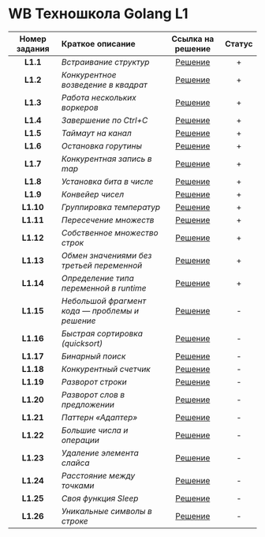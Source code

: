 # WB Техношкола Golang L1

| Номер задания | Краткое описание | Ссылка на решение | Статус |
| :-----------: | :---------------- | :---------------: | :-----: |
| **L1.1** | *Встраивание структур* | [Решение](/L1.1/main.go) | + |
| **L1.2** | *Конкурентное возведение в квадрат* | [Решение](/L1.2/main.go) | + |
| **L1.3** | *Работа нескольких воркеров* | [Решение](/L1.3/main.go) | + |
| **L1.4** | *Завершение по Ctrl+C* | [Решение](/L1.4/main.go) | + |
| **L1.5** | *Таймаут на канал* | [Решение](/L1.5/main.go) | + |
| **L1.6** | *Остановка горутины* | [Решение](/L1.6/main.go) | + |
| **L1.7** | *Конкурентная запись в map* | [Решение](/L1.7/main.go) | + |
| **L1.8** | *Установка бита в числе* | [Решение](/L1.8/main.go) | + |
| **L1.9** | *Конвейер чисел* | [Решение](/L1.9/main.go) | + |
| **L1.10** | *Группировка температур* | [Решение](/L1.10/main.go) | + |
| **L1.11** | *Пересечение множеств* | [Решение](/L1.11/main.go) | + |
| **L1.12** | *Собственное множество строк* | [Решение](/L1.12/main.go) | + |
| **L1.13** | *Обмен значениями без третьей переменной* | [Решение](/L1.13/main.go) | + |
| **L1.14** | *Определение типа переменной в runtime* | [Решение](/L1.14/main.go) | + |
| **L1.15** | *Небольшой фрагмент кода — проблемы и решение* | [Решение](/L1.15/main.go) | - |
| **L1.16** | *Быстрая сортировка (quicksort)* | [Решение](/L1.16/main.go) | - |
| **L1.17** | *Бинарный поиск* | [Решение](/L1.17/main.go) | - |
| **L1.18** | *Конкурентный счетчик* | [Решение](/L1.18/main.go) | - |
| **L1.19** | *Разворот строки* | [Решение](/L1.19/main.go) | - |
| **L1.20** | *Разворот слов в предложении* | [Решение](/L1.20/main.go) | - |
| **L1.21** | *Паттерн «Адаптер»* | [Решение](/L1.21/main.go) | - |
| **L1.22** | *Большие числа и операции* | [Решение](/L1.22/main.go) | - |
| **L1.23** | *Удаление элемента слайса* | [Решение](/L1.23/main.go) | - |
| **L1.24** | *Расстояние между точками* | [Решение](/L1.24/main.go) | - |
| **L1.25** | *Своя функция Sleep* | [Решение](/L1.25/main.go) | - |
| **L1.26** | *Уникальные символы в строке* | [Решение](/L1.26/main.go) | - |